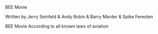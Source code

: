 BEE Movie

Written by Jerry Seinfeld & Andy Robin & Barry Marder & Spike Feresten


BEE Movie
According to all known laws of aviation